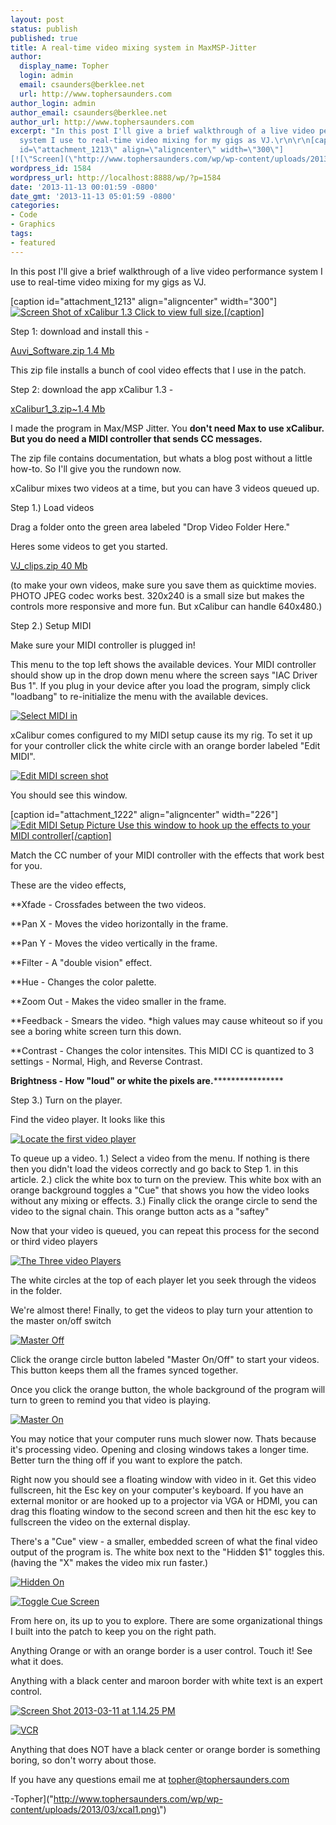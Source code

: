 ```yaml
---
layout: post
status: publish
published: true
title: A real-time video mixing system in MaxMSP-Jitter
author:
  display_name: Topher
  login: admin
  email: csaunders@berklee.net
  url: http://www.tophersaunders.com
author_login: admin
author_email: csaunders@berklee.net
author_url: http://www.tophersaunders.com
excerpt: "In this post I'll give a brief walkthrough of a live video performance
  system I use to real-time video mixing for my gigs as VJ.\r\n\r\n[caption
  id=\"attachment_1213\" align=\"aligncenter\" width=\"300\"]
[![\"Screen](\"http://www.tophersaunders.com/wp/wp-content/uploads/2013/03/xcal1-300x177.png\") Click to view full size.[/caption]\r\n\r\n"
wordpress_id: 1584
wordpress_url: http://localhost:8888/wp/?p=1584
date: '2013-11-13 00:01:59 -0800'
date_gmt: '2013-11-13 05:01:59 -0800'
categories:
- Code
- Graphics
tags:
- featured
---
```


In this post I'll give a brief walkthrough of a live video performance system I use to real-time video mixing for my gigs as VJ.

[caption id="attachment_1213" align="aligncenter" width="300"]
[![Screen Shot of xCalibur 1.3](http://www.tophersaunders.com/wp/wp-content/uploads/2013/03/xcal1-300x177.png) Click to view full size.[/caption]](http://www.tophersaunders.com/wp/wp-content/uploads/2013/03/xcal1.png)

[]()[]()

Step 1: download and install this -

[Auvi_Software.zip 1.4 Mb](http://auv-i.com/Auvi_Software.zip)

This zip file installs a bunch of cool video effects that I use in the patch.

Step 2: download the app xCalibur 1.3 -

[xCalibur1_3.zip~1.4 Mb](http://www.tophersaunders.com/VJ/xcalibur1_3.app.zip)

I made the program in Max/MSP Jitter. You 
**don't need Max to use xCalibur. But you do need a MIDI controller that sends CC messages.**

The zip file contains documentation, but whats a blog post without a little how-to. So I'll give you the rundown now.

xCalibur mixes two videos at a time, but you can have 3 videos queued up.

Step 1.) Load videos


Drag a folder onto the green area labeled "Drop Video Folder Here."

Heres some videos to get you started.

[VJ_clips.zip 40 Mb](http://www.tophersaunders.com/VJ/Vj_clips.zip)

(to make your own videos, make sure you save them as quicktime movies. PHOTO JPEG codec works best. 320x240 is a small size but makes the controls more responsive and more fun. But xCalibur can handle 640x480.)

Step 2.) Setup MIDI

Make sure your MIDI controller is plugged in!

This menu to the top left shows the available devices. Your MIDI controller should show up in the drop down menu where the screen says "IAC Driver Bus 1". If you plug in your device after you load the program, simply click "loadbang" to re-initialize the menu with the available devices.

[![Select MIDI in](http://www.tophersaunders.com/wp/wp-content/uploads/2013/03/midinn-300x43.png)](http://www.tophersaunders.com/wp/wp-content/uploads/2013/03/midinn.png)

xCalibur comes configured to my MIDI setup cause its my rig. To set it up for your controller click the white circle with an orange border labeled "Edit MIDI".

[![Edit MIDI screen shot](http://www.tophersaunders.com/wp/wp-content/uploads/2013/03/editmidi.png)](http://www.tophersaunders.com/wp/wp-content/uploads/2013/03/editmidi.png)

You should see this window.

[caption id="attachment_1222" align="aligncenter" width="226"]
[![Edit MIDI Setup Picture](http://www.tophersaunders.com/wp/wp-content/uploads/2013/03/editmidisetup.png) Use this window to hook up the effects to your MIDI controller[/caption]](http://www.tophersaunders.com/wp/wp-content/uploads/2013/03/editmidisetup.png)

Match the CC number of your MIDI controller with the effects that work best for you.

These are the video effects,

**Xfade - Crossfades between the two videos.



**Pan X - Moves the video horizontally in the frame.



**Pan Y - Moves the video vertically in the frame.



**Filter - A "double vision" effect.



**Hue - Changes the color palette.



**Zoom Out - Makes the video smaller in the frame.



**Feedback - Smears the video. *high values may cause whiteout so if you see a boring white screen turn this down.



**Contrast - Changes the color intensites. This MIDI CC is quantized to 3 settings - Normal, High, and Reverse Contrast.



**Brightness - How "loud" or white the pixels are.******************

Step 3.) Turn on the player.

Find the video player. It looks like this

[![Locate the first video player](http://www.tophersaunders.com/wp/wp-content/uploads/2013/03/Screen-Shot-2013-03-11-at-12.01.52-PM.png)](http://www.tophersaunders.com/wp/wp-content/uploads/2013/03/Screen-Shot-2013-03-11-at-12.01.52-PM.png)

To queue up a video. 1.) Select a video from the menu. If nothing is there then you didn't load the videos correctly and go back to Step 1. in this article. 2.) click the white box to turn on the preview. This white box with an orange background toggles a "Cue" that shows you how the video looks without any mixing or effects. 3.) Finally click the orange circle to send the video to the signal chain. This orange button acts as a "saftey"

Now that your video is queued, you can repeat this process for the second or third video players

[![The Three video Players](http://www.tophersaunders.com/wp/wp-content/uploads/2013/03/Screen-Shot-2013-03-11-at-12.06.24-PM-300x90.png)](http://www.tophersaunders.com/wp/wp-content/uploads/2013/03/Screen-Shot-2013-03-11-at-12.06.24-PM.png)

The white circles at the top of each player let you seek through the videos in the folder.

We're almost there! Finally, to get the videos to play turn your attention to the master on/off switch

[![Master Off](http://www.tophersaunders.com/wp/wp-content/uploads/2013/03/Screen-Shot-2013-03-11-at-12.08.33-PM.png)](http://www.tophersaunders.com/wp/wp-content/uploads/2013/03/Screen-Shot-2013-03-11-at-12.08.33-PM.png)

Click the orange circle button labeled "Master On/Off" to start your videos. This button keeps them all the frames synced together.

Once you click the orange button, the whole background of the program will turn to green to remind you that video is playing.

[![Master On](http://www.tophersaunders.com/wp/wp-content/uploads/2013/03/Screen-Shot-2013-03-11-at-12.10.44-PM.png)](http://www.tophersaunders.com/wp/wp-content/uploads/2013/03/Screen-Shot-2013-03-11-at-12.10.44-PM.png)

You may notice that your computer runs much slower now. Thats because it's processing video. Opening and closing windows takes a longer time. Better turn the thing off if you want to explore the patch.

Right now you should see a floating window with video in it. Get this video fullscreen, hit the Esc key on your computer's keyboard. If you have an external monitor or are hooked up to a projector via VGA or HDMI, you can drag this floating window to the second screen and then hit the esc key to fullscreen the video on the external display.

There's a "Cue" view - a smaller, embedded screen of what the final video output of the program is. The white box next to the "Hidden $1" toggles this. (having the "X" makes the video mix run faster.)

[![Hidden On](http://www.tophersaunders.com/wp/wp-content/uploads/2013/03/Screen-Shot-2013-03-11-at-12.23.18-PM-300x118.png)](http://www.tophersaunders.com/wp/wp-content/uploads/2013/03/Screen-Shot-2013-03-11-at-12.23.18-PM.png)

[![Toggle Cue Screen](http://www.tophersaunders.com/wp/wp-content/uploads/2013/03/Screen-Shot-2013-03-11-at-12.17.22-PM-300x123.png)](http://www.tophersaunders.com/wp/wp-content/uploads/2013/03/Screen-Shot-2013-03-11-at-12.17.22-PM.png)

From here on, its up to you to explore. There are some organizational things I built into the patch to keep you on the right path.

Anything Orange or with an orange border is a user control. Touch it! See what it does.

Anything with a black center and maroon border with white text is an expert control.

[![Screen Shot 2013-03-11 at 1.14.25 PM](http://www.tophersaunders.com/wp/wp-content/uploads/2013/03/Screen-Shot-2013-03-11-at-1.14.25-PM.png)](http://www.tophersaunders.com/wp/wp-content/uploads/2013/03/Screen-Shot-2013-03-11-at-1.14.25-PM.png)

[![VCR](http://www.tophersaunders.com/wp/wp-content/uploads/2013/03/Screen-Shot-2013-03-11-at-1.15.04-PM.png)](http://www.tophersaunders.com/wp/wp-content/uploads/2013/03/Screen-Shot-2013-03-11-at-1.15.04-PM.png)

Anything that does NOT have a black center or orange border is something boring, so don't worry about those.

If you have any questions email me at 
[topher@tophersaunders.com](mailto:topher@tophersaunders.com)

-Topher](\"http://www.tophersaunders.com/wp/wp-content/uploads/2013/03/xcal1.png\")
